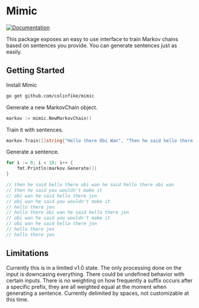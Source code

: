 # Mimic
[![Documentation](https://godoc.org/github.com/colinfike/mimic?status.svg)](https://godoc.org/github.com/colinfike/mimic)

This package exposes an easy to use interface to train Markov chains based on sentences you provide. You can generate sentences just as easily.

## Getting Started

Install Mimic

```bash
go get github.com/colinfike/mimic
```

Generate a new MarkovChain object.

```Go
markov := mimic.NewMarkovChain()
```

Train it with sentences.

```Go
markov.Train([]string{"Hello there Obi Wan", "Then he said hello there jon", "Obi Wan he said you wouldn't make it"})
```

Generate a sentence.

```Go
for i := 0; i < 10; i++ {
    fmt.Println(markov.Generate())
}

// then he said hello there obi wan he said hello there obi wan
// then he said you wouldn't make it
// obi wan he said hello there jon
// obi wan he said you wouldn't make it
// hello there jon
// hello there obi wan he said hello there jon
// obi wan he said you wouldn't make it
// obi wan he said hello there jon
// hello there jon
// hello there jon
 ```

## Limitations

Currently this is in a limited v1.0 state. The only processing done on the input is downcasing everything. There could be undefined behavior with certain inputs. There is no weighting on how frequently a suffix occurs after a specific prefix, they are all weighted equal at the moment when generating a sentence. Currently delimited by spaces, not customizable at this time.
